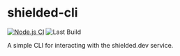 # shielded-cli

[![Node.js CI](https://github.com/ShieldedDotDev/shielded-cli-js/actions/workflows/ci.yml/badge.svg)](https://github.com/ShieldedDotDev/shielded-cli-js/actions/workflows/ci.yml) ![Last Build](https://img.shielded.dev/s/cli)

A simple CLI for interacting with the shielded.dev service.
